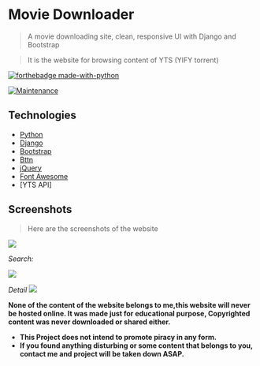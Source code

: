 # Movie Downloader
 
 > A movie downloading site, clean, responsive UI with Django and Bootstrap
 
 > It is the website for browsing content of YTS (YIFY torrent)
 
[![forthebadge made-with-python](http://ForTheBadge.com/images/badges/made-with-python.svg)](https://www.python.org/)

[![Maintenance](https://img.shields.io/badge/Maintained%3F-yes-green.svg)](https://GitHub.com/shaikhsajid1111/movie-app/graphs/commit-activity)

## Technologies
- [Python](https://www.python.org)
- [Django](https://www.djangoproject.com/)
- [Bootstrap](https://getbootstrap.com/)
- [Bttn](https://bttn.surge.sh/)
- [jQuery](https://jquery.com/)
- [Font Awesome](https://fontawesome.com/)
- [YTS API]



## Screenshots
> Here are the screenshots of the website

![](screenshot/home.png)

*Search:* 

![](screenshot/search.png)

*Detail*
![](screenshot/detail.png)

**None of the content of the website belongs to me,this website will never be hosted online. It was made just for educational purpose,
Copyrighted content was never downloaded or shared either.**
- **This Project does not intend to promote piracy in any form.**
- **If you found anything disturbing or some content that belongs to you, contact me and project will be taken down ASAP.**
